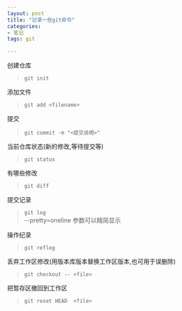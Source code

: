 ```yaml
---
layout: post
title: "记录一些git命令"
categories:
- 笔记
tags: git

---
```


创建仓库
> `git init`

添加文件
> `git add <filename>`

提交
> `git commit -m "<提交说明>"`

当前仓库状态(新的修改,等待提交等)
> `git status`

有哪些修改
> `git diff`

提交记录
> `git log`  
--pretty=oneline 参数可以精简显示

操作纪录
> `git reflog`

丢弃工作区修改(用版本库版本替换工作区版本,也可用于误删除)
> `git checkout -- <file>`

把暂存区撤回到工作区
> `git reset HEAD  <file>`
